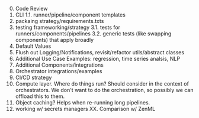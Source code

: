 0. Code Review
1. CLI
1.1. runner/pipeline/component templates
2. packaing strategy/requirements.txts
3. testing frameworking/strategy
3.1. tests for runners/components/pipelines
3.2. generic tests (like swapping components) that apply broadly
4. Default Values
5. Flush out Logging/Notifications, revisit/refactor utils/abstract classes
6. Additional Use Case Examples: regression, time series analsis, NLP
7. Additional Components/integrations
8. Orchestrator integrations/examples 
9. CI/CD strategy
10. Compute layer. Where do things run? Should consider in the context of orchestrators. We don't want to do the orchestration, so possibly we can offload this to them.  
11. Object caching? Helps when re-running long pipelines. 
12. working w/ secrets managers
XX. Comparison w/ ZenML